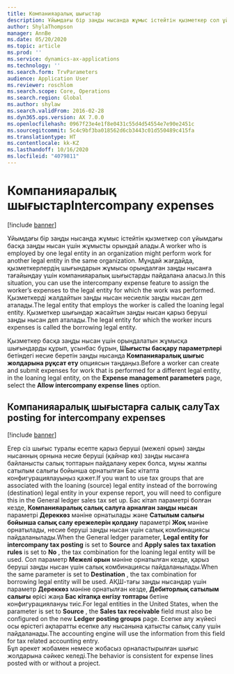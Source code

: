 ```yaml
---
title: Компанияаралық шығыстар
description: Ұйымдағы бір заңды нысанда жұмыс істейтін қызметкер сол ұйымдағы басқа заңды нысан үшін жұмысты орындай алады. Мұндай жағдайда, қызметкерлердің шығындарын жұмысы орындалған заңды нысанға тағайындау үшін компанияаралық шығыстарды пайдалана аласыз.
author: ShylaThompson
manager: AnnBe
ms.date: 05/20/2020
ms.topic: article
ms.prod: ''
ms.service: dynamics-ax-applications
ms.technology: ''
ms.search.form: TrvParameters
audience: Application User
ms.reviewer: roschlom
ms.search.scope: Core, Operations
ms.search.region: Global
ms.author: shylaw
ms.search.validFrom: 2016-02-28
ms.dyn365.ops.version: AX 7.0.0
ms.openlocfilehash: 0967f23e4e1f8e0431c55d4d54554e7e90e2451c
ms.sourcegitcommit: 5c4c9bf3ba018562d6cb3443c01d550489c415fa
ms.translationtype: HT
ms.contentlocale: kk-KZ
ms.lasthandoff: 10/16/2020
ms.locfileid: "4079811"
---
```

# <a name="intercompany-expenses"></a><span data-ttu-id="893d5-104">Компанияаралық шығыстар</span><span class="sxs-lookup"><span data-stu-id="893d5-104">Intercompany expenses</span></span>

[!include [banner](../includes/banner.md)]

<span data-ttu-id="893d5-105">Ұйымдағы бір заңды нысанда жұмыс істейтін қызметкер сол ұйымдағы басқа заңды нысан үшін жұмысты орындай алады.</span><span class="sxs-lookup"><span data-stu-id="893d5-105">A worker who is employed by one legal entity in an organization might perform work for another legal entity in the same organization.</span></span> <span data-ttu-id="893d5-106">Мұндай жағдайда, қызметкерлердің шығындарын жұмысы орындалған заңды нысанға тағайындау үшін компанияаралық шығыстарды пайдалана аласыз.</span><span class="sxs-lookup"><span data-stu-id="893d5-106">In this situation, you can use the intercompany expense feature to assign the worker’s expenses to the legal entity for which the work was performed.</span></span> <span data-ttu-id="893d5-107">Қызметкерді жалдайтын заңды нысан несиелік заңды нысан деп аталады.</span><span class="sxs-lookup"><span data-stu-id="893d5-107">The legal entity that employs the worker is called the loaning legal entity.</span></span> <span data-ttu-id="893d5-108">Қызметкер шығындар жасайтын заңды нысан қарыз беруші заңды нысан деп аталады.</span><span class="sxs-lookup"><span data-stu-id="893d5-108">The legal entity for which the worker incurs expenses is called the borrowing legal entity.</span></span> 

<span data-ttu-id="893d5-109">Қызметкер басқа заңды нысан үшін орындалатын жұмысқа шығындарды құрып, ұсынбас бұрын, **Шығысты басқару параметрлері** бетіндегі несие беретін заңды нысанда **Компанияаралық шығыс жолдарына рұқсат ету** опциясын таңдаңыз.</span><span class="sxs-lookup"><span data-stu-id="893d5-109">Before a worker can create and submit expenses for work that is performed for a different legal entity, in the loaning legal entity, on the **Expense management parameters** page, select the **Allow intercompany expense lines** option.</span></span> 

## <a name="tax-posting-for-intercompany-expenses"></a><span data-ttu-id="893d5-110">Компанияаралық шығыстарға салық салу</span><span class="sxs-lookup"><span data-stu-id="893d5-110">Tax posting for intercompany expenses</span></span>

[!include [banner](../includes/banner.md)]

<span data-ttu-id="893d5-111">Егер сіз шығыс туралы есепте қарыз беруші (межелі орын) заңды нысанның орнына несие беруші (қайнар көз) заңды нысанға байланысты салық топтарын пайдалану керек болса, мұны жалпы сатылым салығы бойынша орнатылған Бас кітапта конфигурациялауыңыз қажет.</span><span class="sxs-lookup"><span data-stu-id="893d5-111">If you want to use tax groups that are associated with the loaning (source) legal entity instead of the borrowing (destination) legal entity in your expense report, you will need to configure this in the General ledger sales tax set up.</span></span> <span data-ttu-id="893d5-112">Бас кітап параметрі болған кезде, **Компанияаралық салық салуға арналған заңды нысан** параметрі **Дереккөз** мәніне орнатылады және **Сатылым салығы бойынша салық салу ережелерін қолдану** параметрі **Жоқ** мәніне орнатылады, несие беруші заңды нысан үшін салық комбинациясы пайдаланылады.</span><span class="sxs-lookup"><span data-stu-id="893d5-112">When the General ledger parameter, **Legal entity for intercompany tax posting** is set to **Source** and **Apply sales tax taxation rules** is set to **No** , the tax combination for the loaning legal entity will be used.</span></span> <span data-ttu-id="893d5-113">Сол параметр **Межелі орын** мәніне орнатылған кезде, қарыз беруші заңды нысан үшін салық комбинациясы пайдаланылады.</span><span class="sxs-lookup"><span data-stu-id="893d5-113">When the same parameter is set to **Destination** , the tax combination for borrowing legal entity will be used.</span></span> <span data-ttu-id="893d5-114">АҚШ-тағы заңды нысандар үшін параметр **Дереккөз** мәніне орнатылған кезде, **Дебиторлық сатылым салығы** өрісі жаңа **Бас кітапқа енгізу топтары** бетіне конфигурациялануы тиіс.</span><span class="sxs-lookup"><span data-stu-id="893d5-114">For legal entities in the United States, when the parameter is set to **Source** , the **Sales tax receivable** field must also be configured on the new **Ledger posting groups** page.</span></span> <span data-ttu-id="893d5-115">Есепке алу жүйесі осы өрістегі ақпаратты есепке алу нысанына қатысты салық салу үшін пайдаланады.</span><span class="sxs-lookup"><span data-stu-id="893d5-115">The accounting engine will use the information from this field for tax related accounting entry.</span></span>   
<span data-ttu-id="893d5-116">Бұл әрекет жобамен немесе жобасыз орналастырылған шығыс жолдарына сәйкес келеді.</span><span class="sxs-lookup"><span data-stu-id="893d5-116">The behavior is consistent for expense lines posted with or without a project.</span></span>  
